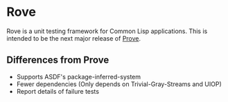 # Rove

Rove is a unit testing framework for Common Lisp applications. This is intended to be the next major release of [Prove](https://github.com/fukamachi/prove).

## Differences from Prove

* Supports ASDF's package-inferred-system
* Fewer dependencies (Only depends on Trivial-Gray-Streams and UIOP)
* Report details of failure tests
